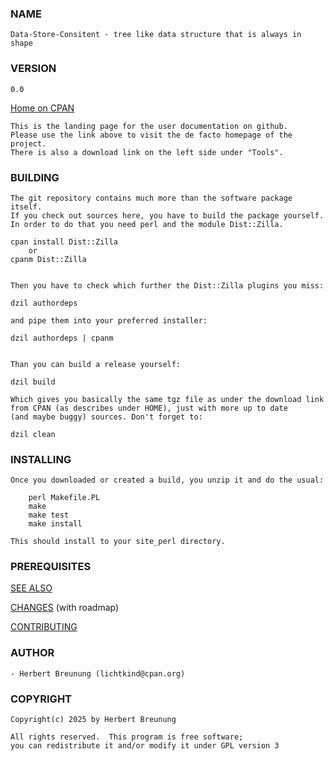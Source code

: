 ### NAME

    Data-Store-Consitent - tree like data structure that is always in shape

### VERSION

    0.0

[Home on CPAN](https://metacpan.org/pod/Data::Store::Consitent)

    This is the landing page for the user documentation on github.
    Please use the link above to visit the de facto homepage of the project.
    There is also a download link on the left side under "Tools".


### BUILDING

    The git repository contains much more than the software package itself.
    If you check out sources here, you have to build the package yourself.
    In order to do that you need perl and the module Dist::Zilla.

    cpan install Dist::Zilla
        or
    cpanm Dist::Zilla


    Then you have to check which further the Dist::Zilla plugins you miss:

    dzil authordeps

    and pipe them into your preferred installer:

    dzil authordeps | cpanm


    Than you can build a release yourself:

    dzil build

    Which gives you basically the same tgz file as under the download link
    from CPAN (as describes under HOME), just with more up to date
    (and maybe buggy) sources. Don't forget to:

    dzil clean


### INSTALLING

    Once you downloaded or created a build, you unzip it and do the usual:

        perl Makefile.PL
        make
        make test
        make install

    This should install to your site_perl directory.


### PREREQUISITES

[SEE ALSO](https://lichtkind/code)

[CHANGES](https://github.com/lichtkind/Data-Store-Consitent/blob/main/Changes) (with roadmap)

[CONTRIBUTING](https://github.com/lichtkind/Data-Store-Consitent/blob/main/CONTRIBUTING)


### AUTHOR

    - Herbert Breunung (lichtkind@cpan.org)


### COPYRIGHT

    Copyright(c) 2025 by Herbert Breunung

    All rights reserved.  This program is free software;
    you can redistribute it and/or modify it under GPL version 3
